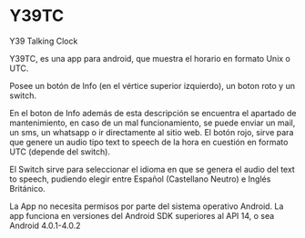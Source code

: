 # Y39TC
Y39 Talking Clock

Y39TC, es una app para android, que muestra el horario en formato Unix o UTC.

Posee un botón de Info (en el vértice superior izquierdo), un boton roto y un switch.

En el boton de Info además de esta descripción se encuentra el apartado de mantenimiento, en caso de un mal funcionamiento, se puede enviar un mail, un sms, un whatsapp o ir directamente al sitio web.
El botón rojo, sirve para que genere un audio tipo text to speech de la hora en cuestión en formato UTC (depende del switch).

El Switch sirve para seleccionar el idioma en que se genera el audio del text to speech, pudiendo elegir entre Español (Castellano Neutro) e Inglés Británico.

La App no necesita permisos por parte del sistema operativo Android.
La app funciona en versiones del Android SDK superiores al API 14, o sea Android 4.0.1-4.0.2
